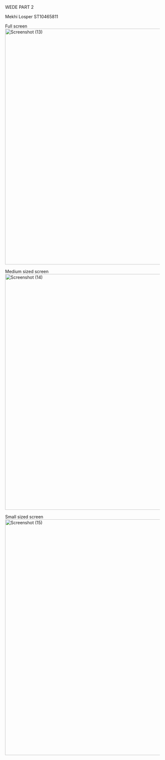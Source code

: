WEDE PART 2 

Mekhi Losper ST10465811

Full screen
<img width="1360" height="768" alt="Screenshot (13)" src="https://github.com/user-attachments/assets/c3b6da40-1fa8-4d0d-8839-68ebb4845118" />

Medium sized screen
<img width="1360" height="768" alt="Screenshot (14)" src="https://github.com/user-attachments/assets/b30fcfd5-9ae5-4be4-a7d0-ef7b19092702" />

Small sized screen
<img width="1360" height="768" alt="Screenshot (15)" src="https://github.com/user-attachments/assets/82b5b784-e11b-4e2f-9741-3737fa1935e2" />
